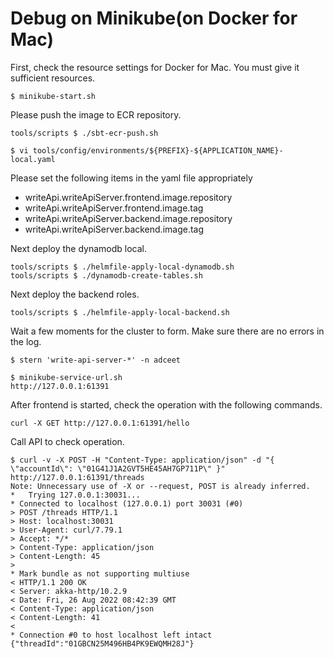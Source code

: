 # Debug on Minikube(on Docker for Mac)

First, check the resource settings for Docker for Mac. You must give it sufficient resources.

```shell
$ minikube-start.sh
```

Please push the image to ECR repository.

```shell
tools/scripts $ ./sbt-ecr-push.sh
```

```shell
$ vi tools/config/environments/${PREFIX}-${APPLICATION_NAME}-local.yaml
```

Please set the following items in the yaml file appropriately

- writeApi.writeApiServer.frontend.image.repository
- writeApi.writeApiServer.frontend.image.tag
- writeApi.writeApiServer.backend.image.repository
- writeApi.writeApiServer.backend.image.tag

Next deploy the dynamodb local.

```shell
tools/scripts $ ./helmfile-apply-local-dynamodb.sh
tools/scripts $ ./dynamodb-create-tables.sh
```

Next deploy the backend roles.

```shell
tools/scripts $ ./helmfile-apply-local-backend.sh
```

Wait a few moments for the cluster to form. Make sure there are no errors in the log.

```shell
$ stern 'write-api-server-*' -n adceet
```

```shell
$ minikube-service-url.sh
http://127.0.0.1:61391
```

After frontend is started, check the operation with the following commands.

```shell
curl -X GET http://127.0.0.1:61391/hello
```

Call API to check operation.

```shell
$ curl -v -X POST -H "Content-Type: application/json" -d "{ \"accountId\": \"01G41J1A2GVT5HE45AH7GP711P\" }" http://127.0.0.1:61391/threads
Note: Unnecessary use of -X or --request, POST is already inferred.
*   Trying 127.0.0.1:30031...
* Connected to localhost (127.0.0.1) port 30031 (#0)
> POST /threads HTTP/1.1
> Host: localhost:30031
> User-Agent: curl/7.79.1
> Accept: */*
> Content-Type: application/json
> Content-Length: 45
>
* Mark bundle as not supporting multiuse
< HTTP/1.1 200 OK
< Server: akka-http/10.2.9
< Date: Fri, 26 Aug 2022 08:42:39 GMT
< Content-Type: application/json
< Content-Length: 41
<
* Connection #0 to host localhost left intact
{"threadId":"01GBCN25M496HB4PK9EWQMH28J"}
```

